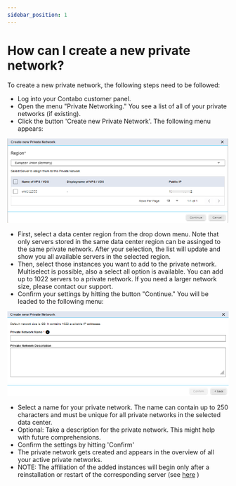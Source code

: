 ```yaml
---
sidebar_position: 1
---
```


# How can I create a new private network? 

To create a new private network, the following steps need to be followed:

* Log into your Contabo customer panel. 
* Open the menu "Private Networking." You see a list of all of your private networks (if existing). 
* Click the button 'Create new Private Network'. The following menu appears:

<p align="center">
<img src="/img/products/private-network/tutorial/createNewPrivateNetwork1.png" alt="Create Private Network 1"/>
</p>

* First, select a data center region from the drop down menu. Note that only servers stored in the same data center region can be assinged to the same private network. After your selection, the list will update and show you all available servers in the selected region. 
* Then, select those instances you want to add to the private network. Multiselect is possible, also a select all option is available. You can add up to 1022 servers to a private network. If you need a larger network size, please contact our support.   
* Confirm your settings by hitting the button "Continue." You will be leaded to the following menu: 

<p align="center">
<img src="/img/products/private-network/tutorial/createNewPrivateNetwork2.png" alt="Create Private Network 2"/>
</p>

* Select a name for your private network. The name can contain up to 250 characters and must be unique for all private networks in the selected data center. 
* Optional: Take a description for the private network. This might help with future comprehensions. 
* Confirm the settings by hitting 'Confirm'
* The private network gets created and appears in the overview of all your active private networks. 
* NOTE: The affiliation of the added instances will begin only after a reinstallation or restart of the corresponding server (see [here](/docs/Private-Network/Tutorial/restart) )  

